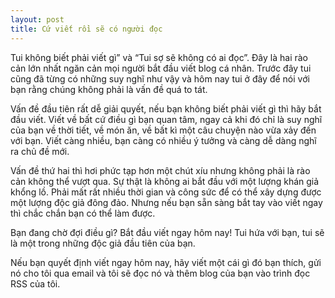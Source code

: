 ```yaml
---
layout: post
title: Cứ viết rồi sẽ có người đọc
---
```


Tui không biết phải viết gì” và “Tui sợ sẽ không có ai đọc”. Đây là hai rào cản lớn nhất ngăn cản mọi người bắt đầu viết blog cá nhân. Trước đây tui cũng đã từng có những suy nghĩ như vậy và hôm nay tui ở đây để nói với bạn rằng chúng không phải là vấn đề quá to tát.

Vấn đề đầu tiên rất dễ giải quyết, nếu bạn không biết phải viết gì thì hãy bắt đầu viết. Viết về bất cứ điều gì bạn quan tâm, ngay cả khi đó chỉ là suy nghĩ của bạn về thời tiết, về món ăn, về bất kì một câu chuyện nào vừa xảy đến với bạn. Viết càng nhiều, bạn càng có nhiều ý tưởng và càng dễ dàng nghĩ ra chủ đề mới.

Vấn đề thứ hai thì hơi phức tạp hơn một chút xíu nhưng không phải là rào cản không thể vượt qua. Sự thật là không ai bắt đầu với một lượng khán giả khổng lồ. Phải mất rất nhiều thời gian và công sức để có thể xây dựng được một lượng độc giả đông đảo. Nhưng nếu bạn sẵn sàng bắt tay vào viết ngay thì chắc chắn bạn có thể làm được.

Bạn đang chờ đợi điều gì? Bắt đầu viết ngay hôm nay! Tui hứa với bạn, tui sẽ là một trong những độc giả đầu tiên của bạn.

Nếu bạn quyết định viết ngay hôm nay, hãy viết một cái gì đó bạn thích, gửi nó cho tôi qua email và tôi sẽ đọc nó và thêm blog của bạn vào trình đọc RSS của tôi.
